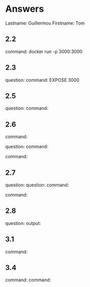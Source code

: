 # Answers

Lastname: Guillermou
Firstname: Tom

## 2.2
command: docker run -p 3000:3000

## 2.3
question: 
command: EXPOSE 3000

## 2.5
question:
command: 

## 2.6
command:

question:
command:

command:

## 2.7
question:
question:
command:

command:

## 2.8
question:
output:

## 3.1
command:

## 3.4
command:
command:
